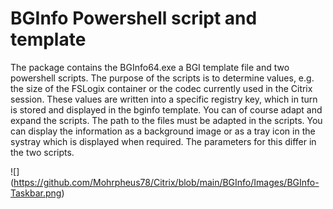 # BGInfo Powershell script and template

The package contains the BGInfo64.exe a BGI template file and two powershell scripts. 
The purpose of the scripts is to determine values, e.g. the size of the FSLogix container or the codec currently used in the Citrix session. These values are written into a specific registry key, which in turn is stored and displayed in the bginfo template.
You can of course adapt and expand the scripts. The path to the files must be adapted in the scripts.
You can display the information as a background image or as a tray icon in the systray which is displayed when required. The parameters for this differ in the two scripts.

![]
(https://github.com/Mohrpheus78/Citrix/blob/main/BGInfo/Images/BGInfo-Taskbar.png)